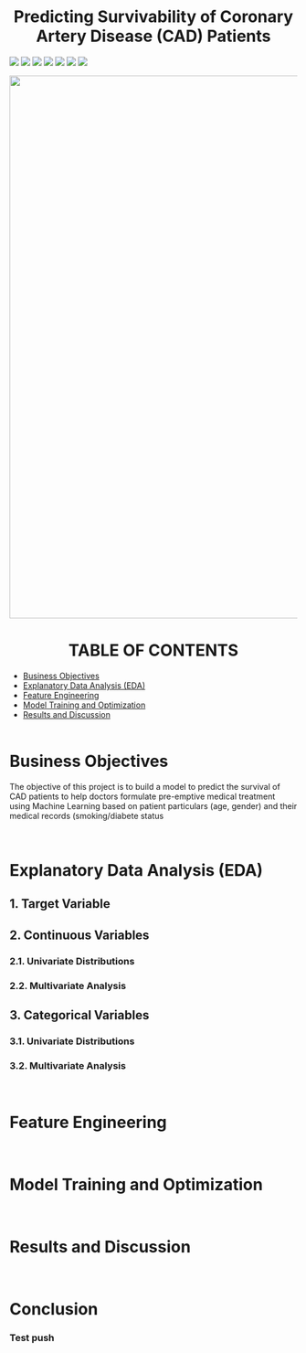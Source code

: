 # <center> Predicting Survivability of Coronary Artery Disease (CAD) Patients </center>

![](https://img.shields.io/badge/Status-Completed-red)
![](https://img.shields.io/badge/Domain-Health%20Care-blue)
![](https://img.shields.io/badge/Language-Python-green)
![](https://img.shields.io/badge/Package-Scikit--Learn-orange)
![](https://img.shields.io/badge/Package-TensorFlow-orange)
![](https://img.shields.io/badge/Package-Numpy-orange)
![](https://img.shields.io/badge/Package-Pandas-orange)

<img src="https://user-images.githubusercontent.com/99384454/188098165-46d0c721-190f-4854-80e4-6d24eb6d700b.png" width="950">

# <center> TABLE OF CONTENTS </center>
  - [Business Objectives](#business-objectives)
  - [Explanatory Data Analysis (EDA)](#explanatory-data-analysis-eda)
  - [Feature Engineering](#feature-engineering)
  - [Model Training and Optimization](#model-training-and-optimization)
  - [Results and Discussion](#results-and-discussion)
<br><br>

# Business Objectives

The objective of this project is to build a model to predict the survival of CAD patients to help doctors formulate pre-emptive medical treatment using Machine Learning based on patient particulars (age, gender) and their medical records (smoking/diabete status

<br>

# Explanatory Data Analysis (EDA)

## 1. Target Variable
## 2. Continuous Variables
### 2.1. Univariate Distributions
### 2.2. Multivariate Analysis
## 3. Categorical Variables
### 3.1. Univariate Distributions
### 3.2. Multivariate Analysis

<br>

# Feature Engineering

<br>

# Model Training and Optimization

<br>

# Results and Discussion

<br>

# Conclusion


### Test push

